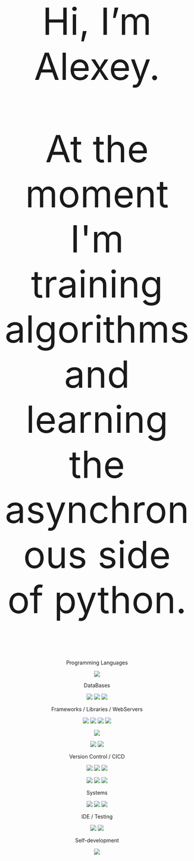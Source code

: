 
<div align="center" style="font-size: 100px;">
  <p>
    Hi, I’m Alexey.
  </p>
  <p>
    At the moment I'm training algorithms and learning the asynchronous side of python.
  </p>
</div>

<div align="center">
  <div>
    <p>
      Programming Languages
    </p>
    <p>
      <img src="https://img.shields.io/badge/python-3670A0?style=for-the-badge&logo=python&logoColor=ffdd54"/>
      <!--- <img src="https://img.shields.io/badge/javascript-%23316192.svg?style=for-the-badge&logo=javascript&logoColor=%23F7DF1E"/>
      <img src="https://img.shields.io/badge/css3-%231572B6.svg?style=for-the-badge&logo=css3&logoColor=white"/>
      <img src="https://img.shields.io/badge/html5-%23E34F26.svg?style=for-the-badge&logo=html5&logoColor=white"/> --->
    </p>
  </div>

  <div>
    <p>
      DataBases
    </p>
    <p>
      <img src="https://img.shields.io/badge/-sqlite-464646?style=for-the-badge&logo=sqlite&color=blue"/>
      <img src="https://img.shields.io/badge/PostgreSQL-316192?style=for-the-badge&logo=postgresql&logoColor=white"/>
      <img src="https://img.shields.io/badge/SQLAlchemy-EE3B3B?style=for-the-badge&logo=alacritty&logoColor=white"/>
    </p>
  </div>
  
  <div>
    <p>
      Frameworks / Libraries / WebServers
    </p>
    <p>
      <img src="https://img.shields.io/badge/django-%23092E20.svg?style=for-the-badge&logo=django&logoColor=white"/>
      <img src="https://img.shields.io/badge/django%20Rest%20Framework-880009?style=for-the-badge&logo=django&logoColor=white"/>
      <img src="https://img.shields.io/badge/FastAPI-005571?style=for-the-badge&logo=fastapi"/>
      <img src="https://img.shields.io/badge/flask-%23000.svg?style=for-the-badge&logo=flask&logoColor=white"/>
    </p>
    <p>
      <img src="https://img.shields.io/badge/jinja-white.svg?style=for-the-badge&logo=jinja&logoColor=black"/>
    </p>
    <p>
      <img src="https://img.shields.io/badge/nginx-%23009639.svg?style=for-the-badge&logo=nginx&logoColor=white"/>
      <img src="https://img.shields.io/badge/gunicorn-%298729.svg?style=for-the-badge&logo=gunicorn&logoColor=white"/>
    </p>
  </div>

   <div>
    <p>
      Version Control / CICD
    </p>
    <p>
      <img src="https://img.shields.io/badge/docker-%230db7ed.svg?style=for-the-badge&logo=docker&logoColor=white"/>
      <img src="https://img.shields.io/badge/docker%20compose-0078D6?style=for-the-badge&logo=docker&logoColor=white"/>
      <img src="https://img.shields.io/badge/docker%20Hub-316192?style=for-the-badge&logo=docker&logoColor=white"/>
    </p>
    <p>
      <img src="https://img.shields.io/badge/git-%23F05033.svg?style=for-the-badge&logo=git&logoColor=white"/>
      <img src="https://img.shields.io/badge/github-%23121011.svg?style=for-the-badge&logo=github&logoColor=white"/>
      <img src="https://img.shields.io/badge/-GitHub%20Actions-464646?style=for-the-badge&logo=GitHub%20actions"/>
    </p>
  </div>

   <div>
    <p>
      Systems
    </p>
    <p>
      <img src="https://img.shields.io/badge/Linux-FCC624?style=for-the-badge&logo=linux&logoColor=black"/>
      <img src="https://img.shields.io/badge/Ubuntu-E95420?style=for-the-badge&logo=ubuntu&logoColor=white"/>
      <img src="https://img.shields.io/badge/Windows-0078D6?style=for-the-badge&logo=windows&logoColor=white"/>
    </p>
  </div>

   <div>
    <p>
      IDE / Testing
    </p>
    <p>
      <img src="https://img.shields.io/badge/VS%20Code-0078d7.svg?style=for-the-badge&logo=visual-studio-code&logoColor=white"/>
      <img src="https://img.shields.io/badge/Postman-FF6C37?style=for-the-badge&logo=postman&logoColor=white"/>
    </p>
  </div>

   <div>
    <p>
      Self-development
    </p>
    <p>
      <img src="https://img.shields.io/badge/LeetCode-000000?style=for-the-badge&logo=LeetCode&logoColor=#d16c06"/>
    </p>
  </div>
</div>


<!---
- Scrapy
- Selenium
- Google API;
- BeautifulSoup
- Asyncio
- aoihttp
- Yandex.Cloud

AlexeyPlz/AlexeyPlz is a ✨ special ✨ repository because its `README.md` (this file) appears on your GitHub profile.
You can click the Preview link to take a look at your changes.
--->
